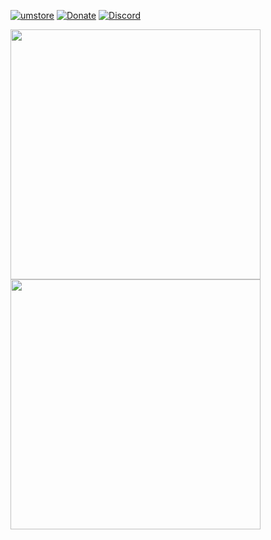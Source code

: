 
[![umstore](https://cdn.discordapp.com/attachments/715130970294059088/1044867241201639454/store.png)](https://uyuyorumstore.com)
[![Donate](https://cdn.discordapp.com/attachments/715130970294059088/1044868358740377650/coffee.png)](https://www.buymeacoffee.com/umcof)
[![Discord](https://cdn.discordapp.com/attachments/715130970294059088/1044855172494532628/discord.png)](https://discord.gg/cf6wkBFeYV)

<p align="left">
<img  src="https://cdn.discordapp.com/attachments/988110643934683217/1043043981069660240/9f92901c1ee1d900113c311fc6948327-removebg-preview.png" height="400px"/>
<img  src="https://cdn.discordapp.com/attachments/988110643934683217/1043043981069660240/9f92901c1ee1d900113c311fc6948327-removebg-preview.png" height="400px"/>
